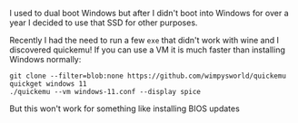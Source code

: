 I used to dual boot Windows but after I didn't boot into Windows for over a year I decided to use that SSD for other purposes.

Recently I had the need to run a few `exe` that didn't work with wine and I discovered quickemu! If you can use a VM it is much faster than installing Windows normally:

    git clone --filter=blob:none https://github.com/wimpysworld/quickemu
    quickget windows 11
    ./quickemu --vm windows-11.conf --display spice

But this won't work for something like installing BIOS updates
